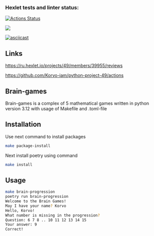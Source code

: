 ### Hexlet tests and linter status:
[![Actions Status](https://github.com/Korvo-iam/python-project-49/actions/workflows/hexlet-check.yml/badge.svg)](https://github.com/Korvo-iam/python-project-49/actions)

<a href="https://codeclimate.com/github/Korvo-iam/python-project-49/maintainability"><img src="https://api.codeclimate.com/v1/badges/1d71d580ba31029ddb01/maintainability" /></a>

[![asciicast](https://asciinema.org/a/9PeTmqAh0cGU4Hu0O55X71FVU.svg)](https://asciinema.org/a/9PeTmqAh0cGU4Hu0O55X71FVU)

## Links

https://ru.hexlet.io/projects/49/members/39955/reviews

https://github.com/Korvo-iam/python-project-49/actions

## Brain-games

Brain-games is a complex of 5 mathematical games written in python version 3.12 with usage of Makefile and .toml-file

## Installation

Use next command to install packages

```bash
make package-install
```

Next install poetry using command

```bash
make install
```

## Usage

```bash
make brain-progression
poetry run brain-progression
Welcome to the Brain Games!
May I have your name? Korvo
Hello, Korvo!
What number is missing in the progression?
Question: 6 7 8 .. 10 11 12 13 14 15
Your answer: 9
Correct!
```

